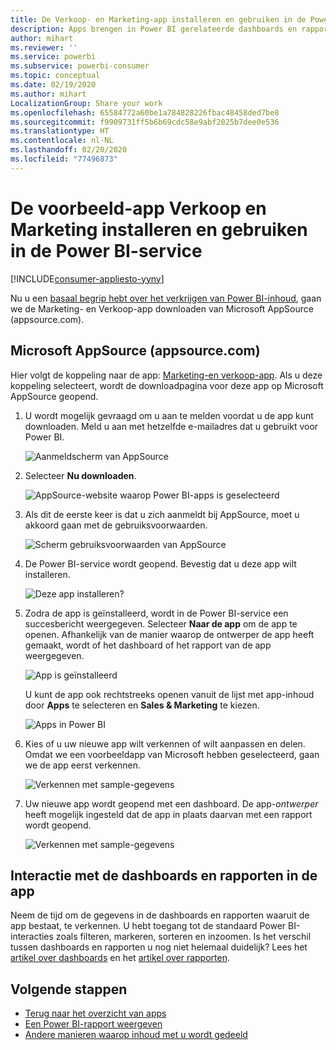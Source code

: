 ```yaml
---
title: De Verkoop- en Marketing-app installeren en gebruiken in de Power BI-service
description: Apps brengen in Power BI gerelateerde dashboards en rapporten allemaal op één plek samen. De Verkoop- en Marketing-app installeren vanuit AppSource.
author: mihart
ms.reviewer: ''
ms.service: powerbi
ms.subservice: powerbi-consumer
ms.topic: conceptual
ms.date: 02/19/2020
ms.author: mihart
LocalizationGroup: Share your work
ms.openlocfilehash: 65584772a60be1a784828226fbac48458ded7be8
ms.sourcegitcommit: f9909731ff5b6b69cdc58e9abf2025b7dee0e536
ms.translationtype: HT
ms.contentlocale: nl-NL
ms.lasthandoff: 02/20/2020
ms.locfileid: "77496873"
---
```

# <a name="install-and-use-the-sample-sales-and-marketing-app-in-the-power-bi-service"></a>De voorbeeld-app Verkoop en Marketing installeren en gebruiken in de Power BI-service

[!INCLUDE[consumer-appliesto-yyny](../includes/consumer-appliesto-yyny.md)]

Nu u een [basaal begrip hebt over het verkrijgen van Power BI-inhoud](end-user-app-view.md), gaan we de Marketing- en Verkoop-app downloaden van Microsoft AppSource (appsource.com). 


## <a name="microsoft-appsource-appsourcecom"></a>Microsoft AppSource (appsource.com)
Hier volgt de koppeling naar de app: [Marketing-en verkoop-app](https://appsource.microsoft.com/product/power-bi/microsoft-retail-analysis-sample.salesandmarketingsample?tab=Overview). Als u deze koppeling selecteert, wordt de downloadpagina voor deze app op Microsoft AppSource geopend. 

1. U wordt mogelijk gevraagd om u aan te melden voordat u de app kunt downloaden. Meld u aan met hetzelfde e-mailadres dat u gebruikt voor Power BI. 

    ![Aanmeldscherm van AppSource  ](./media/end-user-app-marketing/power-bi-sign-in.png)

2. Selecteer **Nu downloaden**. 

    ![AppSource-website waarop Power BI-apps is geselecteerd  ](./media/end-user-app-marketing/power-bi-get-now.png)


3. Als dit de eerste keer is dat u zich aanmeldt bij AppSource, moet u akkoord gaan met de gebruiksvoorwaarden. 

    ![Scherm gebruiksvoorwaarden van AppSource  ](./media/end-user-app-marketing/power-bi-term.png)


4. De Power BI-service wordt geopend. Bevestig dat u deze app wilt installeren.

    ![Deze app installeren?  ](./media/end-user-apps/power-bi-app-install.png)

5. Zodra de app is geïnstalleerd, wordt in de Power BI-service een succesbericht weergegeven. Selecteer **Naar de app** om de app te openen. Afhankelijk van de manier waarop de ontwerper de app heeft gemaakt, wordt of het dashboard of het rapport van de app weergegeven.

    ![App is geïnstalleerd ](./media/end-user-apps/power-bi-app-ready.png)

    U kunt de app ook rechtstreeks openen vanuit de lijst met app-inhoud door **Apps** te selecteren en **Sales & Marketing** te kiezen.

    ![Apps in Power BI](./media/end-user-apps/power-bi-apps.png)


6. Kies of u uw nieuwe app wilt verkennen of wilt aanpassen en delen. Omdat we een voorbeeldapp van Microsoft hebben geselecteerd, gaan we de app eerst verkennen. 

    ![Verkennen met sample-gegevens](./media/end-user-apps/power-bi-explore.png)

7.  Uw nieuwe app wordt geopend met een dashboard. De app-*ontwerper* heeft mogelijk ingesteld dat de app in plaats daarvan met een rapport wordt geopend.  

    ![Verkennen met sample-gegevens](./media/end-user-apps/power-bi-new-app.png)




## <a name="interact-with-the-dashboards-and-reports-in-the-app"></a>Interactie met de dashboards en rapporten in de app
Neem de tijd om de gegevens in de dashboards en rapporten waaruit de app bestaat, te verkennen. U hebt toegang tot de standaard Power BI-interacties zoals filteren, markeren, sorteren en inzoomen.  Is het verschil tussen dashboards en rapporten u nog niet helemaal duidelijk?  Lees het [artikel over dashboards](end-user-dashboards.md) en het [artikel over rapporten](end-user-reports.md).  




## <a name="next-steps"></a>Volgende stappen
* [Terug naar het overzicht van apps](end-user-apps.md)
* [Een Power BI-rapport weergeven](end-user-report-open.md)
* [Andere manieren waarop inhoud met u wordt gedeeld](end-user-shared-with-me.md)

